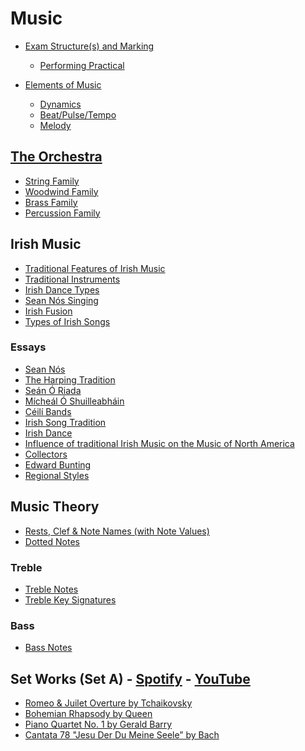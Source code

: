# Music
- [Exam Structure(s) and Marking](exam-structure.md)
  - [Performing Practical](exam-structure/performing-practical.md)

- [Elements of Music](elements-of-music.md)
  - [Dynamics](elements-of-music/dynamics.md)
  - [Beat/Pulse/Tempo](elements-of-music/beat.md)
  - [Melody](elements-of-music/melody.md)
## [The Orchestra](orchestra.md)
- [String Family](orchestra/strings.md)
- [Woodwind Family](orchestra/woodwind.md)
- [Brass Family](orchestra/brass.md)
- [Percussion Family](orchestra/percussion.md)
## Irish Music
- [Traditional Features of Irish Music]()
- [Traditional Instruments]()
- [Irish Dance Types]()
- [Sean Nós Singing]()
- [Irish Fusion]()
- [Types of Irish Songs]()
### Essays
- [Sean Nós](irish-music/essays/sean-n%C3%B3s.md)
- [The Harping Tradition](irish-music/essays/harping-tradition.md)
- [Seán Ó Riada](irish-music/essays/se%C3%A1n-%C3%B3-riada.md)
- [Mícheál Ó Shuilleabháin](irish-music/essays/m%C3%ADch%C3%A9al.md)
- [Céilí Bands](irish-music/essays/c%C3%A9il%C3%AD-bands.md)
- [Irish Song Tradition](irish-music/essays/irish-song-tradition.md)
- [Irish Dance](irish-music/essays/irish-dance.md)
- [Influence of traditional Irish Music on the Music of North America](irish-music/essays/influence.md)
- [Collectors](irish-music/essays/collectors.md)
- [Edward Bunting](irish-music/essays/edward-bunting.md)
- [Regional Styles](irish-music/essays/regional-styles.md)

## Music Theory
- [Rests, Clef & Note Names (with Note Values)](music-theory/note-names.md)
- [Dotted Notes](music-theory/dotted-notes.md)
### Treble
- [Treble Notes](music-theory/treble-notes.md) <!--In Anki-->
- [Treble Key Signatures](music-theory/treble-key-signatures.md)
### Bass
- [Bass Notes](music-theory/bass-notes.md)

## Set Works (Set A) - [Spotify](https://open.spotify.com/playlist/2YsunMPZS4k4p2QP54CxPh?si=YVcTWT3iRpaoXHMGYp7SmQ&utm_source=copy-link) - [YouTube]()
- [Romeo & Juilet Overture by Tchaikovsky](set-works/romeo-and-juliet.md)
- [Bohemian Rhapsody by Queen](set-works/bohemian-rhapsody.md)
- [Piano Quartet No. 1 by Gerald Barry](set-works/piano-quartet.md)
- [Cantata 78 "Jesu Der Du Meine Seele” by Bach](set-works/cantata-78.md)
